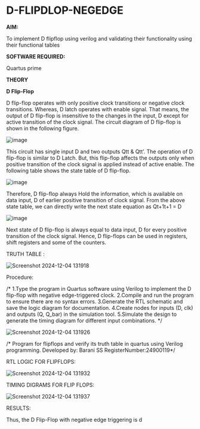 # D-FLIPDLOP-NEGEDGE

**AIM:**

To implement  D flipflop using verilog and validating their functionality using their functional tables

**SOFTWARE REQUIRED:**

Quartus prime

**THEORY**

**D Flip-Flop**

D flip-flop operates with only positive clock transitions or negative clock transitions. Whereas, D latch operates with enable signal. That means, the output of D flip-flop is insensitive to the changes in the input, D except for active transition of the clock signal. The circuit diagram of D flip-flop is shown in the following figure.

![image](https://github.com/naavaneetha/D-FLIPDLOP-NEGEDGE/assets/154305477/48c81fe8-bc3f-40e7-95e2-519fc155ad51)

This circuit has single input D and two outputs Qtt & Qtt’. The operation of D flip-flop is similar to D Latch. But, this flip-flop affects the outputs only when positive transition of the clock signal is applied instead of active enable. The following table shows the state table of D flip-flop.

![image](https://github.com/naavaneetha/D-FLIPDLOP-NEGEDGE/assets/154305477/e5f3fda7-68ec-4a3a-a0a4-cf6f9cc4ab55)

Therefore, D flip-flop always Hold the information, which is available on data input, D of earlier positive transition of clock signal. From the above state table, we can directly write the next state equation as Qt+1t+1 = D

![image](https://github.com/naavaneetha/D-FLIPDLOP-NEGEDGE/assets/154305477/8592c0d8-2917-4142-91b9-d6c30dd891d2)

Next state of D flip-flop is always equal to data input, D for every positive transition of the clock signal. Hence, D flip-flops can be used in registers, shift registers and some of the counters.



TRUTH TABLE :

![Screenshot 2024-12-04 131918](https://github.com/user-attachments/assets/2f49760b-3717-47f1-b8ae-e1d7bcdf2c56)

Procedure:


/* 1.Type the program in Quartus software using Verilog to implement the D flip-flop
with negative edge-triggered clock.
2.Compile and run the program to ensure there are no syntax errors.
3.Generate the RTL schematic and save the logic diagram for documentation.
4.Create nodes for inputs (D, clk) and outputs (Q, Q_bar) in the simulation tool.
5.Simulate the design to generate the timing diagram for different input combinations.
*/


![Screenshot 2024-12-04 131926](https://github.com/user-attachments/assets/f6201a50-be4c-447d-8830-7e9f63d3675c)

/* Program for flipflops and verify its truth table in quartus using Verilog programming.
Developed by: Barani SS RegisterNumber:24900119*/

RTL LOGIC FOR FLIPFLOPS:

![Screenshot 2024-12-04 131932](https://github.com/user-attachments/assets/4c62b58f-8f8f-46ac-8f05-e4fa0f9ce981)

TIMING DIGRAMS FOR FLIP FLOPS:

![Screenshot 2024-12-04 131937](https://github.com/user-attachments/assets/60ba93f4-0847-49bf-be9c-1b6ce51f0496)

RESULTS:


Thus, the D Flip-Flop with negative edge triggering is d



